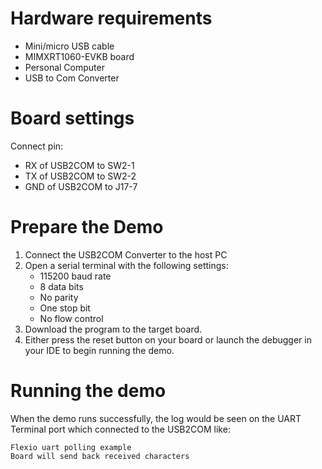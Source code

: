 Hardware requirements
=====================
- Mini/micro USB cable
- MIMXRT1060-EVKB board
- Personal Computer
- USB to Com Converter

Board settings
============
Connect pin:
- RX of USB2COM to SW2-1
- TX of USB2COM to SW2-2
- GND of USB2COM to J17-7

Prepare the Demo
===============
1.  Connect the USB2COM Converter to the host PC 
2.  Open a serial terminal with the following settings:
    - 115200 baud rate
    - 8 data bits
    - No parity
    - One stop bit
    - No flow control
3.  Download the program to the target board.
4.  Either press the reset button on your board or launch the debugger in your IDE to begin running the demo.

Running the demo
===============
When the demo runs successfully, the log would be seen on the UART Terminal port which connected to the USB2COM like:

~~~~~~~~~~~~~~~~~~~~~
Flexio uart polling example
Board will send back received characters
~~~~~~~~~~~~~~~~~~~~~
